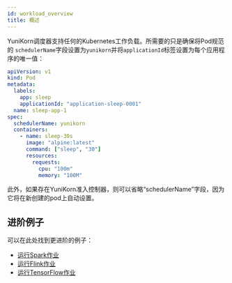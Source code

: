 ```yaml
---
id: workload_overview
title: 概述
---
```


<!--
Licensed to the Apache Software Foundation (ASF) under one
or more contributor license agreements.  See the NOTICE file
distributed with this work for additional information
regarding copyright ownership.  The ASF licenses this file
to you under the Apache License, Version 2.0 (the
"License"); you may not use this file except in compliance
with the License.  You may obtain a copy of the License at

  http://www.apache.org/licenses/LICENSE-2.0

Unless required by applicable law or agreed to in writing,
software distributed under the License is distributed on an
"AS IS" BASIS, WITHOUT WARRANTIES OR CONDITIONS OF ANY
KIND, either express or implied.  See the License for the
specific language governing permissions and limitations
under the License.
-->

YuniKorn调度器支持任何的Kubernetes工作负载。所需要的只是确保将Pod规范的
`schedulerName`字段设置为`yunikorn`并将`applicationId`标签设置为每个应用程序的唯一值：

```yaml
apiVersion: v1
kind: Pod
metadata:
  labels:
    app: sleep
    applicationId: "application-sleep-0001"
  name: sleep-app-1
spec:
  schedulerName: yunikorn
  containers:
    - name: sleep-30s
      image: "alpine:latest"
      command: ["sleep", "30"]
      resources:
        requests:
          cpu: "100m"
          memory: "100M"
```

此外，如果存在YuniKorn准入控制器，则可以省略“schedulerName”字段，因为它将在新创建的pod上自动设置。

## 进阶例子

可以在此处找到更进阶的例子：

* [运行Spark作业](../run_spark)
* [运行Flink作业](../run_flink)
* [运行TensorFlow作业](../run_tf)
